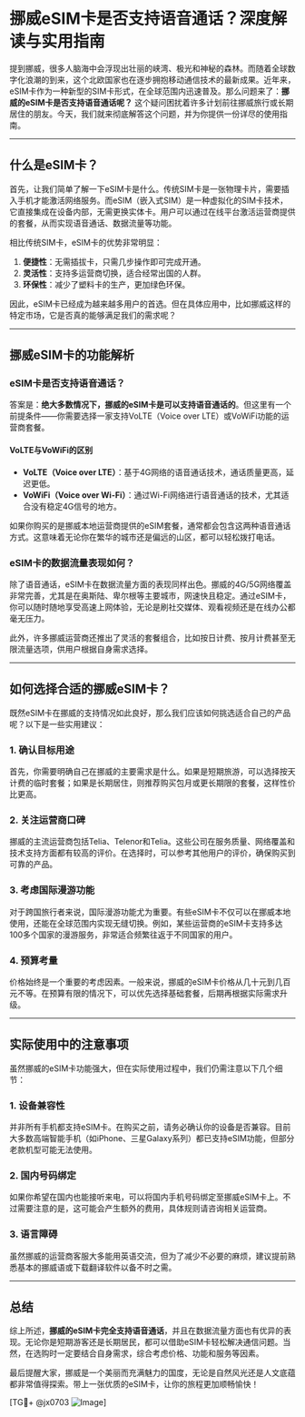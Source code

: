 # 挪威eSIM卡是否支持语音通话？深度解读与实用指南

提到挪威，很多人脑海中会浮现出壮丽的峡湾、极光和神秘的森林。而随着全球数字化浪潮的到来，这个北欧国家也在逐步拥抱移动通信技术的最新成果。近年来，eSIM卡作为一种新型的SIM卡形式，在全球范围内迅速普及。那么问题来了：**挪威的eSIM卡是否支持语音通话呢？** 这个疑问困扰着许多计划前往挪威旅行或长期居住的朋友。今天，我们就来彻底解答这个问题，并为你提供一份详尽的使用指南。

---

## 什么是eSIM卡？

首先，让我们简单了解一下eSIM卡是什么。传统SIM卡是一张物理卡片，需要插入手机才能激活网络服务。而eSIM（嵌入式SIM）是一种虚拟化的SIM卡技术，它直接集成在设备内部，无需更换实体卡。用户可以通过在线平台激活运营商提供的套餐，从而实现语音通话、数据流量等功能。

相比传统SIM卡，eSIM卡的优势非常明显：
1. **便捷性**：无需插拔卡，只需几步操作即可完成开通。
2. **灵活性**：支持多运营商切换，适合经常出国的人群。
3. **环保性**：减少了塑料卡的生产，更加绿色环保。

因此，eSIM卡已经成为越来越多用户的首选。但在具体应用中，比如挪威这样的特定市场，它是否真的能够满足我们的需求呢？

---

## 挪威eSIM卡的功能解析

### eSIM卡是否支持语音通话？
答案是：**绝大多数情况下，挪威的eSIM卡是可以支持语音通话的**。但这里有一个前提条件——你需要选择一家支持VoLTE（Voice over LTE）或VoWiFi功能的运营商套餐。

#### VoLTE与VoWiFi的区别
- **VoLTE（Voice over LTE）**：基于4G网络的语音通话技术，通话质量更高，延迟更低。
- **VoWiFi（Voice over Wi-Fi）**：通过Wi-Fi网络进行语音通话的技术，尤其适合没有稳定4G信号的地方。

如果你购买的是挪威本地运营商提供的eSIM套餐，通常都会包含这两种语音通话方式。这意味着无论你在繁华的城市还是偏远的山区，都可以轻松拨打电话。

### eSIM卡的数据流量表现如何？
除了语音通话，eSIM卡在数据流量方面的表现同样出色。挪威的4G/5G网络覆盖非常完善，尤其是在奥斯陆、卑尔根等主要城市，网速快且稳定。通过eSIM卡，你可以随时随地享受高速上网体验，无论是刷社交媒体、观看视频还是在线办公都毫无压力。

此外，许多挪威运营商还推出了灵活的套餐组合，比如按日计费、按月计费甚至无限流量选项，供用户根据自身需求选择。

---

## 如何选择合适的挪威eSIM卡？

既然eSIM卡在挪威的支持情况如此良好，那么我们应该如何挑选适合自己的产品呢？以下是一些实用建议：

### 1. 确认目标用途
首先，你需要明确自己在挪威的主要需求是什么。如果是短期旅游，可以选择按天计费的临时套餐；如果是长期居住，则推荐购买包月或更长期限的套餐，这样性价比更高。

### 2. 关注运营商口碑
挪威的主流运营商包括Telia、Telenor和Telia。这些公司在服务质量、网络覆盖和技术支持方面都有较高的评价。在选择时，可以参考其他用户的评价，确保购买到可靠的产品。

### 3. 考虑国际漫游功能
对于跨国旅行者来说，国际漫游功能尤为重要。有些eSIM卡不仅可以在挪威本地使用，还能在全球范围内实现无缝切换。例如，某些运营商的eSIM卡支持多达100多个国家的漫游服务，非常适合频繁往返于不同国家的用户。

### 4. 预算考量
价格始终是一个重要的考虑因素。一般来说，挪威的eSIM卡价格从几十元到几百元不等。在预算有限的情况下，可以优先选择基础套餐，后期再根据实际需求升级。

---

## 实际使用中的注意事项

虽然挪威的eSIM卡功能强大，但在实际使用过程中，我们仍需注意以下几个细节：

### 1. 设备兼容性
并非所有手机都支持eSIM卡。在购买之前，请务必确认你的设备是否兼容。目前大多数高端智能手机（如iPhone、三星Galaxy系列）都已支持eSIM功能，但部分老款机型可能无法使用。

### 2. 国内号码绑定
如果你希望在国内也能接听来电，可以将国内手机号码绑定至挪威eSIM卡上。不过需要注意的是，这可能会产生额外的费用，具体规则请咨询相关运营商。

### 3. 语言障碍
虽然挪威的运营商客服大多能用英语交流，但为了减少不必要的麻烦，建议提前熟悉基本的挪威语或下载翻译软件以备不时之需。

---

## 总结

综上所述，**挪威的eSIM卡完全支持语音通话**，并且在数据流量方面也有优异的表现。无论你是短期游客还是长期居民，都可以借助eSIM卡轻松解决通信问题。当然，在选购时一定要结合自身需求，综合考虑价格、功能和服务等因素。

最后提醒大家，挪威是一个美丽而充满魅力的国度，无论是自然风光还是人文底蕴都非常值得探索。带上一张优质的eSIM卡，让你的旅程更加顺畅愉快！

[TG💪+ @jx0703 ![Image](https://github.com/user-attachments/assets/dbca1d08-cadb-493c-b0ec-ad6f7a83f270)]